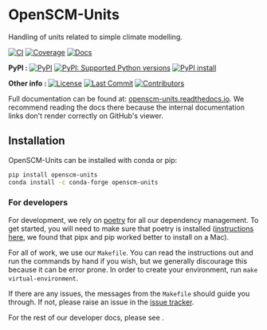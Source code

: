 # OpenSCM-Units

<!---
Can use start-after and end-before directives in docs, see
https://myst-parser.readthedocs.io/en/latest/syntax/organising_content.html#inserting-other-documents-directly-into-the-current-document
-->

<!--- sec-begin-description -->

Handling of units related to simple climate modelling.



[![CI](https://github.com/openscm/openscm-units/actions/workflows/ci.yaml/badge.svg?branch=main)](https://github.com/openscm/openscm-units/actions/workflows/ci.yaml)
[![Coverage](https://codecov.io/gh/openscm/openscm-units/branch/main/graph/badge.svg)](https://codecov.io/gh/openscm/openscm-units)
[![Docs](https://readthedocs.org/projects/openscm-units/badge/?version=latest)](https://openscm-units.readthedocs.io)

**PyPI :**
[![PyPI](https://img.shields.io/pypi/v/openscm-units.svg)](https://pypi.org/project/openscm-units/)
[![PyPI: Supported Python versions](https://img.shields.io/pypi/pyversions/openscm-units.svg)](https://pypi.org/project/openscm-units/)
[![PyPI install](https://github.com/openscm/openscm-units/actions/workflows/install.yaml/badge.svg?branch=main)](https://github.com/openscm/openscm-units/actions/workflows/install.yaml)

**Other info :**
[![License](https://img.shields.io/github/license/openscm/openscm-units.svg)](https://github.com/openscm/openscm-units/blob/main/LICENSE)
[![Last Commit](https://img.shields.io/github/last-commit/openscm/openscm-units.svg)](https://github.com/openscm/openscm-units/commits/main)
[![Contributors](https://img.shields.io/github/contributors/openscm/openscm-units.svg)](https://github.com/openscm/openscm-units/graphs/contributors)


<!--- sec-end-description -->

Full documentation can be found at:
[openscm-units.readthedocs.io](https://openscm-units.readthedocs.io/en/latest/).
We recommend reading the docs there because the internal documentation links
don't render correctly on GitHub's viewer.

## Installation

<!--- sec-begin-installation -->

OpenSCM-Units can be installed with conda or pip:

```bash
pip install openscm-units
conda install -c conda-forge openscm-units
```


<!--- sec-end-installation -->

### For developers

<!--- sec-begin-installation-dev -->

For development, we rely on [poetry](https://python-poetry.org) for all our
dependency management. To get started, you will need to make sure that poetry
is installed
([instructions here](https://python-poetry.org/docs/#installing-with-the-official-installer),
we found that pipx and pip worked better to install on a Mac).

For all of work, we use our `Makefile`.
You can read the instructions out and run the commands by hand if you wish,
but we generally discourage this because it can be error prone.
In order to create your environment, run `make virtual-environment`.

If there are any issues, the messages from the `Makefile` should guide you
through. If not, please raise an issue in the [issue tracker][issue_tracker].

For the rest of our developer docs, please see [](development-reference).

[issue_tracker]: https://github.com/openscm/openscm-units/issues

<!--- sec-end-installation-dev -->
